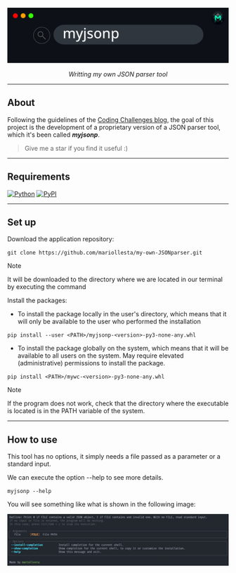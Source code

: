 
![](./images/myjsonp_banner.png)

<p align="center">
<em>Writting my own JSON parser tool</em>
</p>



---

## About

Following the guidelines of the [Coding Challenges blog](https://codingchallenges.fyi/challenges/challenge-json-parser), the goal of this project is the development of a proprietary version of a JSON parser tool, which it's been called **_myjsonp_**.

> Give me a star if you find it useful :)

---

## Requirements

[![Python](https://img.shields.io/badge/Python-3.10+-3776AB?style=for-the-badge&logo=python&logoColor=white&labelColor=101010)](https://python.org)
[![PyPI](https://img.shields.io/badge/pypi-22.0.2+-3775A9?style=for-the-badge&logo=pypi&logoColor=white&labelColor=101010)](https://pypi.org/project/pip/)


---

## Set up

Download the application repository:

```terminal
git clone https://github.com/mariollesta/my-own-JSONparser.git
```

> [!Note]
> It will be downloaded to the directory where we are located in our terminal by executing the command

Install the packages:

- To install the package locally in the user's directory, which means that it will only be available to the user who performed the installation

```terminal
pip install --user <PATH>/myjsonp-<version>-py3-none-any.whl
```

- To install the package globally on the system, which means that it will be available to all users on the system. May require elevated (administrative) permissions to install the package.

```terminal
pip install <PATH>/mywc-<version>-py3-none-any.whl
```

> [!Note]
> If the program does not work, check that the directory where the executable is located is in the PATH variable of the system.

---

## How to use

This tool has no options, it simply needs a file passed as a parameter or a standard input.

We can execute the option --help to see more details.

```terminal
myjsonp --help
```

You will see something like what is shown in the following image:

![](./images/myjsonp_help.png)



